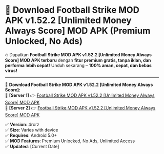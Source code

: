 # 🚀 Download Football Strike MOD APK v1.52.2 [Unlimited Money Always Score] MOD APK (Premium Unlocked, No Ads)  

🔥 Dapatkan **Football Strike MOD APK v1.52.2 [Unlimited Money Always Score] MOD APK terbaru** dengan **fitur premium gratis, tanpa iklan, dan performa lebih cepat!** Unduh sekarang – **100% aman, cepat, dan bebas virus!**  

---


🔽 **Download Football Strike MOD APK v1.52.2 [Unlimited Money Always Score]:**  
🔹 **[Server 1]** 👉 [Football Strike MOD APK v1.52.2 [Unlimited Money Always Score] MOD APK](https://apkcomod.com?title=Football_Strike_MOD_APK_v1.52.2_[Unlimited_Money_Always_Score])  
🔹 **[Server 2]** 👉 [Football Strike MOD APK v1.52.2 [Unlimited Money Always Score] MOD APK](https://apkcomod.com?title=Football_Strike_MOD_APK_v1.52.2_[Unlimited_Money_Always_Score])  


✅ **Version**: 4rorz  
✅ **Size**: Varies with device  
✅ **Requires**: Android 5.0+  
✅ **MOD Features**: Premium Unlocked, No Ads, Unlimited Access  
✅ **Updated**: [Current Date]  